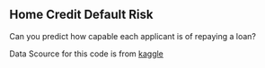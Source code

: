 ## Home Credit Default Risk
Can you predict how capable each applicant is of repaying a loan?

Data Scource for this code is from <a href="https://www.kaggle.com/competitions/home-credit-default-risk/data"> kaggle 
 
